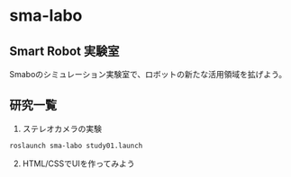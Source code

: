 # sma-labo
## Smart Robot 実験室  
Smaboのシミュレーション実験室で、ロボットの新たな活用領域を拡げよう。

## 研究一覧
1. ステレオカメラの実験  
~~~
roslaunch sma-labo study01.launch
~~~
2. HTML/CSSでUIを作ってみよう
